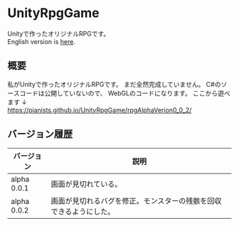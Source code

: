 # UnityRpgGame

Unityで作ったオリジナルRPGです。  
English version is [here](/README.en.md).

## 概要
私がUnityで作ったオリジナルRPGです。
まだ全然完成していません。
C#のソースコードは公開していないので、
WebGLのコードになります。
ここから遊べます ↓  
https://pianists.github.io/UnityRpgGame/rpgAlphaVerion0_0_2/

## バージョン履歴
| バージョン | 説明 |
----|---- 
| alpha 0.0.1 | 画面が見切れている。 |
| alpha 0.0.2 | 画面が見切れるバグを修正。モンスターの残骸を回収できるようにした。 |
